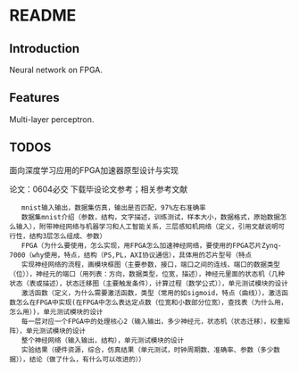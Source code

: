# README

## Introduction

Neural network on FPGA.

## Features

Multi-layer perceptron.

## TODOS
面向深度学习应用的FPGA加速器原型设计与实现

论文：0604必交
下载毕设论文参考；相关参考文献




       mnist输入输出，数据集仿真，输出是否匹配，97%左右准确率
       数据集mnist介绍（参数，结构，文字描述，训练测试，样本大小，数据格式，原始数据怎么输入），附带神经网络与机器学习和人工智能关系，三层感知机网络（定义，引用文献说明可行性，结构3层怎么组成、参数）
       FPGA（为什么要使用，怎么实现，用FPGA怎么加速神经网络，要使用的FPGA芯片Zynq-7000（why使用，特点，结构（PS,PL，AXI协议通信），具体用的芯片型号（特点
       实现神经网络的流程，画模块框图（主要参数，接口，端口之间的连线，端口的数据类型（位）），神经元的端口（用列表：方向，数据类型，位宽，描述），神经元里面的状态机（几种状态（表或描述），状态迁移图（主要触发条件），计算过程（数学公式）），单元测试模块的设计
       激活函数（定义，为什么需要激活函数，类型（常用的如sigmoid，特点（曲线）），激活函数怎么在FPGA中实现(在FPGA中怎么表达定点数（位宽和小数部分位宽），查找表（为什么用，怎么用）)，单元测试模块的设计
       每一层对应一个FPGA中的处理核心2（输入输出，多少神经元，状态机（状态迁移），权重矩阵），单元测试模块的设计
       整个神经网络（输入输出，结构），单元测试模块的设计
       实验结果（硬件资源，综合，仿真结果（单元测试，时钟周期数、准确率、参数（多少数据）），结论（做了什么，有什么可以改进的））



